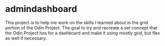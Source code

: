 # admindashboard

This project is to help me work on the skills I learned about in the grid portion of the Odin Project.
The goal to try and recreate a set concept that the Odin Project has for a dashboard and make it using mostly
grid, but flex as well if necessary.
